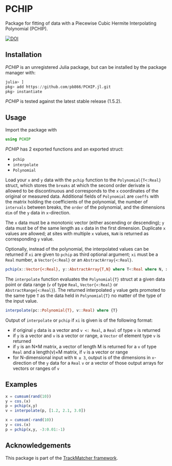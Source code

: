 PCHIP
=====

Package for fitting of data with a Piecewise Cubic Hermite Interpolating Polynomial (PCHIP).

[![DOI](https://zenodo.org/badge/283150957.svg)](https://zenodo.org/badge/latestdoi/283150957)


Installation
------------

_PCHIP_ is an unregistered Julia package, but can be installed by the package manager with: 

```julia
julia> ]
pkg> add https://github.com/pb866/PCHIP.jl.git
pkg> instantiate
```

_PCHIP_ is tested against the latest stable release (1.5.2).


Usage
-----

Import the package with

```julia
using PCHIP
```

_PCHIP_ has 2 exported functions and an exported struct:
- `pchip`
- `interpolate`
- `Polynomial`

Load your `x` and `y` data with the `pchip` function to the `Polynomial{T<:Real}` struct, 
which stores the `breaks` at which the second order derivate is allowed to be discontinuous
and corresponds to the `x` coordinates of the original or measured data. Additional
fields of `Polynomial` are `coeffs` with the matrix holding the coefficients of the 
polynomial, the number of `intervals` between breaks, the `order` of the polynomial,
and the dimensions `dim` of the `y` data in `x`-direction.

The `x` data must be a monotonic vector (either ascending or descending); `y` data 
must be of the same length as `x` data in the first dimension. Duplicate `x` values
are allowed; at sites with multiple `x` values, `NaN` is returned as corresponding 
`y` value.

Optionally, instead of the polynomial, the interpolated values can be returned
if `xi` are given to `pchip` as third optional argument; `xi` must be a `Real` number,
a `Vector{<:Real}` or an `AbstractArray{<:Real}`.

```julia
pchip(x::Vector{<:Real}, y::AbstractArray{T,N} where T<:Real where N, xi=nothing)
```

The `interpolate` function evaluates the `Polynomial{T}` struct at a given data point 
or data range (`v` of type `Real`, `Vector{<:Real}` or `AbstractRange{<:Real}`). 
The returned interpolated `y` value gets promoted to the same 
type `T` as the data held in `Polynomial{T}` no matter of the type of the input value.

```julia
interpolate(pc::Polynomial{T}, v::Real) where {T}
```

Output of `interpolate` or `pchip` if `xi` is given is of the following format:

- if original `y` data is a vector and `v <: Real`, a `Real` of type `v` is returned
- if `y` is a vector and `v` is a vector or range, a `Vector` of element type `v` is returned
- if `y` is an N×M matrix, a vector of length M is returned for a `v` of type `Real`
  and a length(v)×M matrix, if `v` is a vector or range
- for N-dimensional input with `N ≥ 3`, output is of the dimensions in `x`-direction
  of the `y` data for a `Real` `v` or a vector of those output arrays for vectors or ranges of `v`
  

Examples
--------

```julia
x = cumsum(rand(10))
y = cos.(x)
p = pchip(x,y)
v = interpolate(p, [1.2, 2.1, 3.0])
```


```julia
x = cumsum(-rand(10))
y = cos.(x)
p = pchip(x,y, -3:0.01:-1)
```

Acknowledgements
----------------

This package is part of the [TrackMatcher framework](https://github.com/LIM-AeroCloud/TrackMatcher.jl.git).
